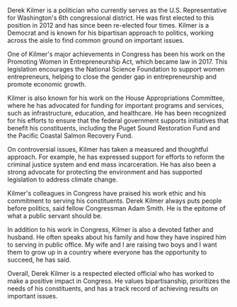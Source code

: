 Derek Kilmer is a politician who currently serves as the U.S. Representative for Washington's 6th congressional district. He was first elected to this position in 2012 and has since been re-elected four times. Kilmer is a Democrat and is known for his bipartisan approach to politics, working across the aisle to find common ground on important issues.

One of Kilmer's major achievements in Congress has been his work on the Promoting Women in Entrepreneurship Act, which became law in 2017. This legislation encourages the National Science Foundation to support women entrepreneurs, helping to close the gender gap in entrepreneurship and promote economic growth.

Kilmer is also known for his work on the House Appropriations Committee, where he has advocated for funding for important programs and services, such as infrastructure, education, and healthcare. He has been recognized for his efforts to ensure that the federal government supports initiatives that benefit his constituents, including the Puget Sound Restoration Fund and the Pacific Coastal Salmon Recovery Fund.

On controversial issues, Kilmer has taken a measured and thoughtful approach. For example, he has expressed support for efforts to reform the criminal justice system and end mass incarceration. He has also been a strong advocate for protecting the environment and has supported legislation to address climate change.

Kilmer's colleagues in Congress have praised his work ethic and his commitment to serving his constituents. Derek Kilmer always puts people before politics, said fellow Congressman Adam Smith. He is the epitome of what a public servant should be.

In addition to his work in Congress, Kilmer is also a devoted father and husband. He often speaks about his family and how they have inspired him to serving in public office. My wife and I are raising two boys and I want them to grow up in a country where everyone has the opportunity to succeed, he has said.

Overall, Derek Kilmer is a respected elected official who has worked to make a positive impact in Congress. He values bipartisanship, prioritizes the needs of his constituents, and has a track record of achieving results on important issues.
